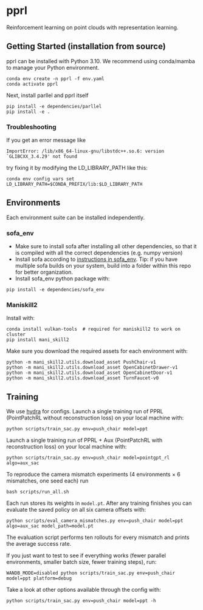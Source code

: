 # pprl

Reinforcement learning on point clouds with representation learning.

## Getting Started (installation from source)

pprl can be installed with Python 3.10. We recommend using conda/mamba to manage your Python environment.

```
conda env create -n pprl -f env.yaml
conda activate pprl
```

Next, install parllel and pprl itself
```
pip install -e dependencies/parllel
pip install -e .
```

### Troubleshooting

If you get an error message like

```
ImportError: /lib/x86_64-linux-gnu/libstdc++.so.6: version `GLIBCXX_3.4.29' not found
```

try fixing it by modifying the LD_LIBRARY_PATH like this:

```
conda env config vars set LD_LIBRARY_PATH=$CONDA_PREFIX/lib:$LD_LIBRARY_PATH
```

## Environments

Each environment suite can be installed independently.

### sofa_env

- Make sure to install sofa after installing all other dependencies, so that it is compiled with all the correct dependencies (e.g. numpy version)
- Install sofa according to [instructions in sofa_env](https://github.com/balazsgyenes/sofa_env/blob/main/docs/source/setting_up_sofa.rst). Tip: if you have multiple sofa builds on your system, build into a folder within this repo for better organization.
- Install sofa_env python package with:
```
pip install -e dependencies/sofa_env
```

### Maniskill2

Install with:
```
conda install vulkan-tools  # required for maniskill2 to work on cluster
pip install mani_skill2
```

Make sure you download the required assets for each environment with:
```
python -m mani_skill2.utils.download_asset PushChair-v1
python -m mani_skill2.utils.download_asset OpenCabinetDrawer-v1
python -m mani_skill2.utils.download_asset OpenCabinetDoor-v1
python -m mani_skill2.utils.download_asset TurnFaucet-v0
```

## Training

We use [hydra](https://hydra.cc/docs/intro/) for configs.
Launch a single training run of PPRL (PointPatchRL without reconstruction loss) on your local machine with:
```
python scripts/train_sac.py env=push_chair model=ppt
```

Launch a single training run of PPRL + Aux (PointPatchRL with reconstruction loss) on your local machine with:
```
python scripts/train_sac.py env=push_chair model=pointgpt_rl algo=aux_sac
```

To reproduce the camera mismatch experiments (4 environments × 6 mismatches, one seed each) run

```
bash scripts/run_all.sh
```

Each run stores its weights in `model.pt`.  After any training finishes you can
evaluate the saved policy on all six camera offsets with:

```
python scripts/eval_camera_mismatches.py env=push_chair model=ppt algo=aux_sac model_path=model.pt
```

The evaluation script performs ten rollouts for every mismatch and prints the
average success rate.


If you just want to test to see if everything works (fewer parallel environments, smaller batch size, fewer training steps), run:
```
WANDB_MODE=disabled python scripts/train_sac.py env=push_chair model=ppt platform=debug
```

Take a look at other options available through the config with:
```
python scripts/train_sac.py env=push_chair model=ppt -h
```
